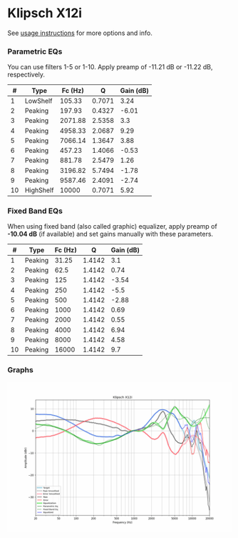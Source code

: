 # Klipsch X12i
See [usage instructions](https://github.com/jaakkopasanen/AutoEq#usage) for more options and info.

### Parametric EQs
You can use filters 1-5 or 1-10. Apply preamp of -11.21 dB or -11.22 dB, respectively.

|   # | Type      |   Fc (Hz) |      Q |   Gain (dB) |
|-----|-----------|-----------|--------|-------------|
|   1 | LowShelf  |    105.33 | 0.7071 |        3.24 |
|   2 | Peaking   |    197.93 | 0.4327 |       -6.01 |
|   3 | Peaking   |   2071.88 | 2.5358 |        3.3  |
|   4 | Peaking   |   4958.33 | 2.0687 |        9.29 |
|   5 | Peaking   |   7066.14 | 1.3647 |        3.88 |
|   6 | Peaking   |    457.23 | 1.4066 |       -0.53 |
|   7 | Peaking   |    881.78 | 2.5479 |        1.26 |
|   8 | Peaking   |   3196.82 | 5.7494 |       -1.78 |
|   9 | Peaking   |   9587.46 | 2.4091 |       -2.74 |
|  10 | HighShelf |  10000    | 0.7071 |        5.92 |

### Fixed Band EQs
When using fixed band (also called graphic) equalizer, apply preamp of **-10.04 dB** (if available) and set gains manually with these parameters.

|   # | Type    |   Fc (Hz) |      Q |   Gain (dB) |
|-----|---------|-----------|--------|-------------|
|   1 | Peaking |     31.25 | 1.4142 |        3.1  |
|   2 | Peaking |     62.5  | 1.4142 |        0.74 |
|   3 | Peaking |    125    | 1.4142 |       -3.54 |
|   4 | Peaking |    250    | 1.4142 |       -5.5  |
|   5 | Peaking |    500    | 1.4142 |       -2.88 |
|   6 | Peaking |   1000    | 1.4142 |        0.69 |
|   7 | Peaking |   2000    | 1.4142 |        0.55 |
|   8 | Peaking |   4000    | 1.4142 |        6.94 |
|   9 | Peaking |   8000    | 1.4142 |        4.58 |
|  10 | Peaking |  16000    | 1.4142 |        9.7  |

### Graphs
![](./Klipsch%20X12i.png)
